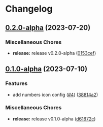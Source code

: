 # Changelog

## [0.2.0-alpha](https://github.com/instill-ai/connector-blockchain/compare/v0.1.0-alpha...v0.2.0-alpha) (2023-07-20)


### Miscellaneous Chores

* **release:** release v0.2.0-alpha ([0153cef](https://github.com/instill-ai/connector-blockchain/commit/0153cef79d2bffcba7e9e5037a8cb296b943a4ec))

## [0.1.0-alpha](https://github.com/instill-ai/connector-blockchain/compare/v0.1.0-alpha...v0.1.0-alpha) (2023-07-10)


### Features

* add numbers icon config ([#4](https://github.com/instill-ai/connector-blockchain/issues/4)) ([38814a2](https://github.com/instill-ai/connector-blockchain/commit/38814a2536f24de81bb637e64a420937c0a19abb))


### Miscellaneous Chores

* **release:** release v0.1.0-alpha ([d61672c](https://github.com/instill-ai/connector-blockchain/commit/d61672cca5a594b5d2484972b650502f2f150e38))
